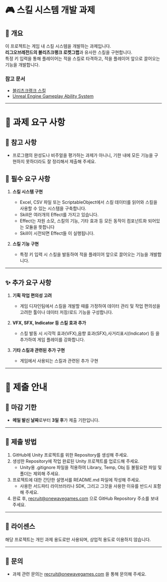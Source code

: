 # 🎮 스킬 시스템 개발 과제

## 🚀 개요
이 프로젝트는 게임 내 스킬 시스템을 개발하는 과제입니다.  
**리그오브레전드의 블리츠크랭크 로켓그랩**과 유사한 스킬을 구현합니다.  
특정 키 입력을 통해 플레이어는 적을 스킬로 타격하고, 적을 플레이어 앞으로 끌어오는 기능을 개발합니다.

### 참고 문서

- [블리츠크랭크 스킬](https://d28xe8vt774jo5.cloudfront.net/champion-abilities/0053/ability_0053_Q1.mp4)
- [Unreal Engine Gameplay Ability System](https://dev.epicgames.com/documentation/ko-kr/unreal-engine/gameplay-ability-system-for-unreal-engine)

---

# 📝 과제 요구 사항
## 🔧 참고 사항
   - 프로그램의 완성도나 비주얼을 평가하는 과제가 아니니, 기한 내에 모든 기능을 구현하지 못하더라도 잘 정리해서 제출해 주세요.
     
## 🎯 필수 요구 사항
1. **스킬 시스템 구현**
   - Excel, CSV 파일 또는 ScriptableObject에서 스킬 데이터를 읽어와 스킬을 사용할 수 있는 시스템을 구축합니다.
   - Skill은 여러개의 Effect를 가지고 있습니다.
   - Effect는 자원 소모, 스킬의 기능, 기타 효과 등 모든 동작이 컴포넌트화 되어있는 모듈을 뜻합니다
   - Skill이 시전되면 Effect들 이 실행됩니다.
     
2. **스킬 기능 구현**
   - 특정 키 입력 시 스킬을 발동하여 적을 플레이어 앞으로 끌어오는 기능을 개발합니다.

---

## ✨ 추가 요구 사항
1. **기획 작업 편의성 고려**
   - 게임 디자인팀에서 스킬을 개발할 때를 가정하여 데이터 관리 및 작업 편의성을 고려한 툴이나 데이터 저장/로드 기능을 구성합니다.

2. **VFX, SFX, Indicator 등 스킬 효과 추가**
   - 스킬 발동 시 시각적 효과(VFX),음향 효과(SFX),사거리표시(Indicator) 등 을 추가하여 게임 플레이를 강화합니다.
  
3. **기타 스킬과 관련된 추가 구현**
   - 게임에서 사용되는 스킬과 관련된 추가 구현
     
---
# 🧩 제출 안내
## 📅 마감 기한
- **메일 발신 날짜**로부터 **3일 후**가 제출 기한입니다.

---

## 📂 제출 방법
1. GitHub에 Unity 프로젝트를 위한 Repository를 생성해 주세요.
2. 생성한 Repository에 작업 완료된 Unity 프로젝트를 업로드해 주세요.
   - Unity용 .gitignore 파일을 적용하여 Library, Temp, Obj 등 불필요한 파일 및 폴더는 제외해 주세요.
3. 프로젝트에 대한 간단한 설명서를 README.md 파일에 작성해 주세요.
   - 사용한 서드파티 라이브러리나 SDK, 그리고 그것을 사용한 이유를 반드시 포함해 주세요.
4. 완료 후, recruit@onewavegames.com 으로 GitHub Repository 주소를 보내주세요.


---

## 📜 라이센스
해당 프로젝트는 개인 과제 용도로만 사용되며, 상업적 용도로 이용하지 않습니다.

---

## 📧 문의
- 과제 관련 문의는 recruit@onewavegames.com 을 통해 문의해 주세요.
